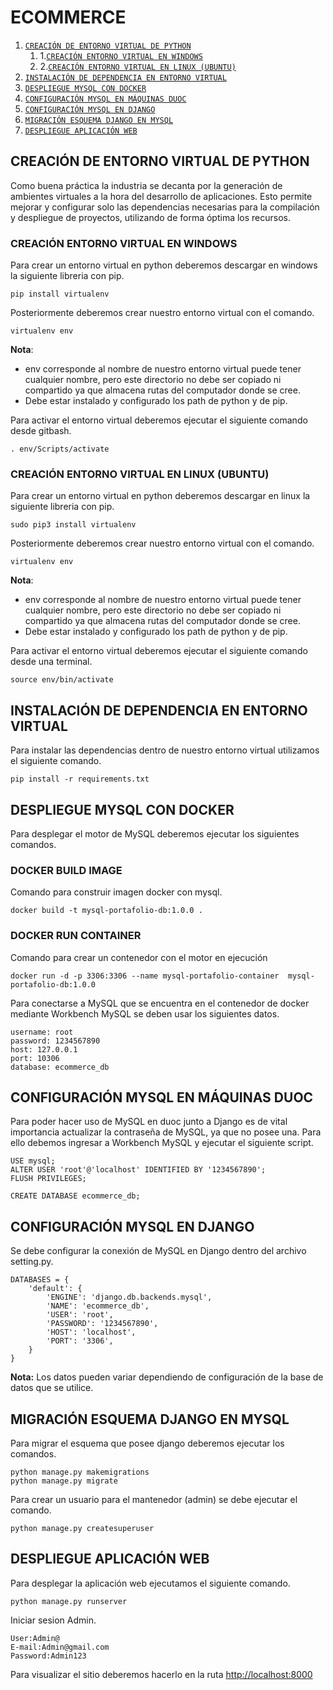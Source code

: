 # ECOMMERCE

1. [`CREACIÓN DE ENTORNO VIRTUAL DE PYTHON`](#creacion-entorno-virtual)
    1. 1.[`CREACIÓN ENTORNO VIRTUAL EN WINDOWS`](#creacion-entorno-virtual-windows)
    1. 2.[`CREACIÓN ENTORNO VIRTUAL EN LINUX (UBUNTU)`](#creacion-entorno-virtual-linux)
2. [`INSTALACIÓN DE DEPENDENCIA EN ENTORNO VIRTUAL`](#instalacion-dependencias)
3. [`DESPLIEGUE MYSQL CON DOCKER`](#despliegue-mysql-docker)
4. [`CONFIGURACIÓN MYSQL EN MÁQUINAS DUOC`](#configurar-mysql-duoc)
5. [`CONFIGURACIÓN MYSQL EN DJANGO`](#configuracion-mysql-django)
6. [`MIGRACIÓN ESQUEMA DJANGO EN MYSQL`](#migracion-esquema-django-mysql)
7. [`DESPLIEGUE APLICACIÓN WEB`](#despliegue-aplicacion-web)


<a name="creacion-entorno-virtual"></a>

## CREACIÓN DE ENTORNO VIRTUAL DE PYTHON

Como buena práctica la industria se decanta por la generación de ambientes virtuales a la hora del desarrollo de aplicaciones. Esto permite mejorar y configurar solo las dependencias necesarias para la compilación y despliegue de proyectos, utilizando de forma óptima los recursos.

<a name="creacion-entorno-virtual-windows"></a>

### CREACIÓN ENTORNO VIRTUAL EN WINDOWS

Para crear un entorno virtual en python deberemos descargar en windows la siguiente libreria con pip.

```shell
pip install virtualenv
```

Posteriormente deberemos crear nuestro entorno virtual con el comando.

```shell
virtualenv env
```

**Nota**: 
- env corresponde al nombre de nuestro entorno virtual puede tener cualquier nombre, pero este directorio no debe ser copiado ni compartido ya que almacena rutas del computador donde se cree.
- Debe estar instalado y configurado los path de python y de pip.

Para activar el entorno virtual deberemos ejecutar el siguiente comando desde gitbash.

```shell
. env/Scripts/activate
```

<a name="creacion-entorno-virtual-linux"></a>

### CREACIÓN ENTORNO VIRTUAL EN LINUX (UBUNTU)

Para crear un entorno virtual en python deberemos descargar en linux la siguiente libreria con pip.

```shell
sudo pip3 install virtualenv
```

Posteriormente deberemos crear nuestro entorno virtual con el comando.

```shell
virtualenv env
```

**Nota**: 
- env corresponde al nombre de nuestro entorno virtual puede tener cualquier nombre, pero este directorio no debe ser copiado ni compartido ya que almacena rutas del computador donde se cree.
- Debe estar instalado y configurado los path de python y de pip.

Para activar el entorno virtual deberemos ejecutar el siguiente comando desde una terminal.

```shell
source env/bin/activate
```


<a name="instalacion-dependencias"></a>

## INSTALACIÓN DE DEPENDENCIA EN ENTORNO VIRTUAL

Para instalar las dependencias dentro de nuestro entorno virtual utilizamos el siguiente comando.

```shell
pip install -r requirements.txt
```


<a name="despliegue-mysql-docker"></a>

## DESPLIEGUE MYSQL CON DOCKER

Para desplegar el motor de MySQL deberemos ejecutar los siguientes comandos.

### DOCKER BUILD IMAGE

Comando para construir imagen docker con mysql.

```shell
docker build -t mysql-portafolio-db:1.0.0 .
```

### DOCKER RUN CONTAINER

Comando para crear un contenedor con el motor en ejecución

```shell
docker run -d -p 3306:3306 --name mysql-portafolio-container  mysql-portafolio-db:1.0.0
```

Para conectarse a MySQL que se encuentra en el contenedor de docker mediante Workbench MySQL se deben usar los siguientes datos.

```shell
username: root
password: 1234567890
host: 127.0.0.1
port: 10306
database: ecommerce_db
```

<a name="configurar-mysql-duoc"></a>

## CONFIGURACIÓN MYSQL EN MÁQUINAS DUOC

Para poder hacer uso de MySQL en duoc junto a Django es de vital importancia actualizar la contraseña de MySQL, ya que no posee una. Para ello debemos ingresar a Workbench MySQL y ejecutar el siguiente script.


```shell
USE mysql;
ALTER USER 'root'@'localhost' IDENTIFIED BY '1234567890';
FLUSH PRIVILEGES;

CREATE DATABASE ecommerce_db;
```

<a name="configuracion-mysql-django"></a>

## CONFIGURACIÓN MYSQL EN DJANGO

Se debe configurar la conexión de MySQL en Django dentro del archivo setting.py.


```shell
DATABASES = {
    'default': {
        'ENGINE': 'django.db.backends.mysql',
        'NAME': 'ecommerce_db',
        'USER': 'root',
        'PASSWORD': '1234567890',
        'HOST': 'localhost',
        'PORT': '3306',
    }
}
```

**Nota:** Los datos pueden variar dependiendo de configuración de la base de datos que se utilice.


<a name="migracion-esquema-django-mysql"></a>

## MIGRACIÓN ESQUEMA DJANGO EN MYSQL

Para migrar el esquema que posee django deberemos ejecutar los comandos.

```shell
python manage.py makemigrations
python manage.py migrate
```

Para crear un usuario para el mantenedor (admin) se debe ejecutar el comando.

```shell
python manage.py createsuperuser
```

<a name="despliegue-aplicacion-web"></a>

## DESPLIEGUE APLICACIÓN WEB

Para desplegar la aplicación web ejecutamos el siguiente comando.

```shell
python manage.py runserver
```

Iniciar sesion Admin.

```shell
User:Admin@
E-mail:Admin@gmail.com
Password:Admin123
```

Para visualizar el sitio deberemos hacerlo en la ruta [http://localhost:8000](http://localhost:8000)
